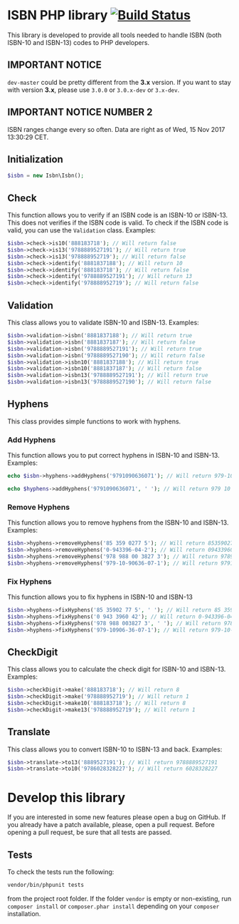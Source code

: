 # ISBN PHP library [![Build Status](https://travis-ci.org/Fale/isbn.png?branch=master)](https://travis-ci.org/Fale/isbn) #
This library is developed to provide all tools needed to handle ISBN (both ISBN-10 and ISBN-13) codes to PHP developers.

## IMPORTANT NOTICE ##
`dev-master` could be pretty different from the **3.x** version. If you want to stay with version **3.x**, please use `3.0.0` or `3.0.x-dev` or `3.x-dev`.

## IMPORTANT NOTICE NUMBER 2 ##
ISBN ranges change every so often. Data are right as of Wed, 15 Nov 2017 13:30:29 CET.

## Initialization ##
```php
$isbn = new Isbn\Isbn();
```

## Check ##
This function allows you to verify if an ISBN code is an ISBN-10 or ISBN-13. This does not verifies if the ISBN code is valid. To check if the ISBN code is valid, you can use the `Validation` class.
Examples:

```php
$isbn->check->is10('888183718'); // Will return false
$isbn->check->is13('9788889527191'); // Will return true
$isbn->check->is13('978888952719'); // Will return false
$isbn->check->identify('8881837188'); // Will return 10
$isbn->check->identify('888183718'); // Will return false
$isbn->check->identify('9788889527191'); // Will return 13
$isbn->check->identify('978888952719'); // Will return false
```

## Validation ##
This class allows you to validate ISBN-10 and ISBN-13.
Examples:

```php
$isbn->validation->isbn('8881837188'); // Will return true
$isbn->validation->isbn('8881837187'); // Will return false
$isbn->validation->isbn('9788889527191'); // Will return true
$isbn->validation->isbn('9788889527190'); // Will return false
$isbn->validation->isbn10('8881837188'); // Will return true
$isbn->validation->isbn10('8881837187'); // Will return false
$isbn->validation->isbn13('9788889527191'); // Will return true
$isbn->validation->isbn13('9788889527190'); // Will return false
```

## Hyphens ##
This class provides simple functions to work with hyphens.

### Add Hyphens ###
This function allows you to put correct hyphens in ISBN-10 and ISBN-13.
Examples:

```php
echo $isbn->hyphens->addHyphens('9791090636071'); // Will return 979-10-90636-07-1

echo $hyphens->addHyphens('9791090636071', ' '); // Will return 979 10 90636 07 1
```

### Remove Hyphens ###
This function allows you to remove hyphens from the ISBN-10 and ISBN-13.
Examples:

```php
$isbn->hyphens->removeHyphens('85 359 0277 5'); // Will return 8535902775
$isbn->hyphens->removeHyphens('0-943396-04-2'); // Will return 0943396042
$isbn->hyphens->removeHyphens('978 988 00 3827 3'); // Will return 9789880038273
$isbn->hyphens->removeHyphens('979-10-90636-07-1'); // Will return 9791090636071
```

### Fix Hyphens ###
This function allows you to fix hyphens in ISBN-10 and ISBN-13

```php
$isbn->hyphens->fixHyphens('85 35902 77 5', ' '); // Will return 85 359 0277 5
$isbn->hyphens->fixHyphens('0 943 3960 42'); // Will return 0-943396-04-2
$isbn->hyphens->fixHyphens('978 988 003827 3', ' '); // Will return 978 988 00 3827 3
$isbn->hyphens->fixHyphens('979-10906-36-07-1'); // Will return 979-10-90636-07-1
```

## CheckDigit ##
This class allows you to calculate the check digit for ISBN-10 and ISBN-13.
Examples:

```php
$isbn->checkDigit->make('888183718'); // Will return 8
$isbn->checkDigit->make('978888952719'); // Will return 1
$isbn->checkDigit->make10('888183718'); // Will return 8
$isbn->checkDigit->make13('978888952719'); // Will return 1
```

## Translate ##
This class allows you to convert ISBN-10 to ISBN-13 and back.
Examples:

```php
$isbn->translate->to13('8889527191'); // Will return 9788889527191
$isbn->translate->to10('9786028328227'); // Will return 6028328227
```

# Develop this library #
If you are interested in some new features please open a bug on GitHub. If you already have a patch available, please, open a pull request. Before opening a pull request, be sure that all tests are passed.

## Tests ##
To check the tests run the following:

```sh
vendor/bin/phpunit tests
```

from the project root folder.
If the folder `vendor` is empty or non-existing, run `composer install` or `composer.phar install` depending on your `composer` installation.
